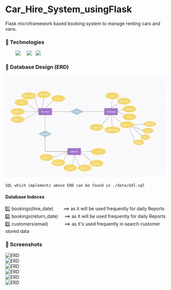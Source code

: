 # Car_Hire_System_usingFlask
Flask microframework based booking system to manage renting cars and vans.

### :paperclip: Technologies
 &nbsp; &nbsp; &nbsp; &nbsp;
<img src="https://user-images.githubusercontent.com/71220483/174477849-e2b279b4-ea98-4fb4-95b3-14904f1869a9.png" width="30"/> &nbsp; &nbsp;
<img src="https://user-images.githubusercontent.com/71220483/174477884-367845bb-f102-43ca-add1-5f319ecbdeb6.png" width="90"/> &nbsp;
<img src="https://user-images.githubusercontent.com/71220483/167243432-517b20ca-cf11-49e6-8ab4-ddf73363737a.svg" width="65"/> &nbsp;

### :paperclip: Database Design (ERD)
![ERD](data/ERD.JPG)

``` SQL which implements above ERD can be found in ./data/ddl.sql ```

#### Database Indeces
:one:	 bookings(hire_date) &nbsp; &nbsp; &nbsp; &nbsp;==> as it will be used frequently for daily Reports  
:two:	 bookings(return_date) &nbsp; &nbsp; ==> as it will be used frequently for daily Reports  
:three:	 customers(email) &nbsp; &nbsp; &nbsp; &nbsp; &nbsp; &nbsp; ==> as it's used frequently in search customer stored data  


### :paperclip: Screenshots
![ERD](data/scrn_shots/get.JPG)  
![ERD](data/scrn_shots/not_found.JPG)  
![ERD](data/scrn_shots/updated.JPG)  
![ERD](data/scrn_shots/no_updates.JPG)  
![ERD](data/scrn_shots/post.JPG)  
![ERD](data/scrn_shots/dalete.JPG)  
